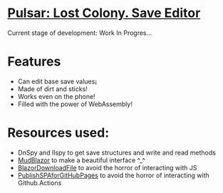 # [Pulsar: Lost Colony. Save Editor](https://github.com/badryuner/plcse)
Current stage of development: Work In Progres...
# Features
- Can edit base save values¡
- Made of dirt and sticks!
- Works even on the phone!
- Filled with the power of WebAssembly!
# Resources used:
- DnSpy and Ilspy to get save structures and write and read methods
- [MudBlazor](https://www.mudblazor.com/) to make a beautiful interface ^_^
- [BlazorDownloadFile](https://github.com/arivera12/BlazorDownloadFile) to avoid the horror of interacting with JS
- [PublishSPAforGitHubPages](https://github.com/jsakamoto/PublishSPAforGitHubPages.Build) to avoid the horror of interacting with Github.Actions
